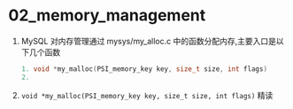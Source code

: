 # 02_memory_management

1. MySQL 对内存管理通过 mysys/my_alloc.c 中的函数分配内存,主要入口是以下几个函数
    ```C++
    1. void *my_malloc(PSI_memory_key key, size_t size, int flags)
    2. 
    ```

2. `void *my_malloc(PSI_memory_key key, size_t size, int flags)` 精读
